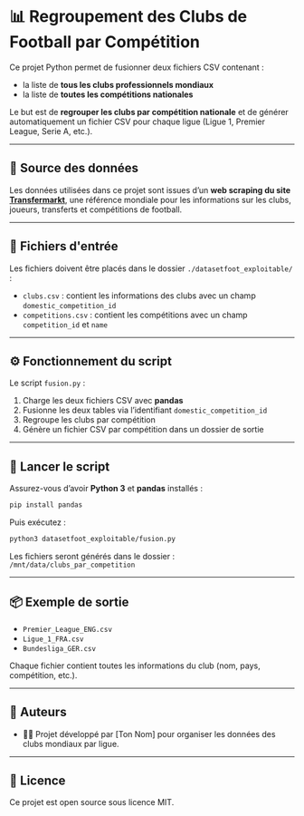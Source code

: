 # 📊 Regroupement des Clubs de Football par Compétition

Ce projet Python permet de fusionner deux fichiers CSV contenant :
- la liste de **tous les clubs professionnels mondiaux**
- la liste de **toutes les compétitions nationales**

Le but est de **regrouper les clubs par compétition nationale** et de générer automatiquement un fichier CSV pour chaque ligue (Ligue 1, Premier League, Serie A, etc.).

---

## 📁 Source des données

Les données utilisées dans ce projet sont issues d’un **web scraping du site [Transfermarkt](https://www.transfermarkt.com/)**, une référence mondiale pour les informations sur les clubs, joueurs, transferts et compétitions de football.

---

## 📁 Fichiers d'entrée

Les fichiers doivent être placés dans le dossier `./datasetfoot_exploitable/` :

- `clubs.csv` : contient les informations des clubs avec un champ `domestic_competition_id`
- `competitions.csv` : contient les compétitions avec un champ `competition_id` et `name`

---

## ⚙️ Fonctionnement du script

Le script `fusion.py` :

1. Charge les deux fichiers CSV avec **pandas**
2. Fusionne les deux tables via l’identifiant `domestic_competition_id`
3. Regroupe les clubs par compétition
4. Génère un fichier CSV par compétition dans un dossier de sortie

---

## 🏁 Lancer le script

Assurez-vous d’avoir **Python 3** et **pandas** installés :

```bash
pip install pandas
````

Puis exécutez :

```bash
python3 datasetfoot_exploitable/fusion.py
```

Les fichiers seront générés dans le dossier : `/mnt/data/clubs_par_competition`

---

## 📦 Exemple de sortie

* `Premier_League_ENG.csv`
* `Ligue_1_FRA.csv`
* `Bundesliga_GER.csv`

Chaque fichier contient toutes les informations du club (nom, pays, compétition, etc.).

---

## 🧾 Auteurs

* 🧑‍💻 Projet développé par \[Ton Nom] pour organiser les données des clubs mondiaux par ligue.

---

## 📜 Licence

Ce projet est open source sous licence MIT.


